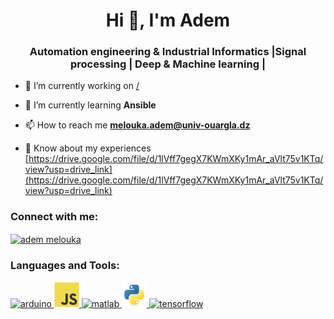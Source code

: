 <h1 align="center">Hi 👋, I'm Adem</h1>
<h3 align="center">Automation engineering & Industrial Informatics |Signal processing | Deep & Machine learning |</h3>

- 🔭 I’m currently working on [/](/)

- 🌱 I’m currently learning **Ansible**

- 📫 How to reach me **melouka.adem@univ-ouargla.dz**

- 📄 Know about my experiences [https://drive.google.com/file/d/1lVff7gegX7KWmXKy1mAr_aVlt75v1KTq/view?usp=drive_link](https://drive.google.com/file/d/1lVff7gegX7KWmXKy1mAr_aVlt75v1KTq/view?usp=drive_link)

<h3 align="left">Connect with me:</h3>
<p align="left">
<a href="https://linkedin.com/in/adem melouka" target="blank"><img align="center" src="https://raw.githubusercontent.com/rahuldkjain/github-profile-readme-generator/master/src/images/icons/Social/linked-in-alt.svg" alt="adem melouka" height="30" width="40" /></a>
</p>

<h3 align="left">Languages and Tools:</h3>
<p align="left"> <a href="https://www.arduino.cc/" target="_blank" rel="noreferrer"> <img src="https://cdn.worldvectorlogo.com/logos/arduino-1.svg" alt="arduino" width="40" height="40"/> </a> <a href="https://developer.mozilla.org/en-US/docs/Web/JavaScript" target="_blank" rel="noreferrer"> <img src="https://raw.githubusercontent.com/devicons/devicon/master/icons/javascript/javascript-original.svg" alt="javascript" width="40" height="40"/> </a> <a href="https://www.mathworks.com/" target="_blank" rel="noreferrer"> <img src="https://upload.wikimedia.org/wikipedia/commons/2/21/Matlab_Logo.png" alt="matlab" width="40" height="40"/> </a> <a href="https://www.python.org" target="_blank" rel="noreferrer"> <img src="https://raw.githubusercontent.com/devicons/devicon/master/icons/python/python-original.svg" alt="python" width="40" height="40"/> </a> <a href="https://www.tensorflow.org" target="_blank" rel="noreferrer"> <img src="https://www.vectorlogo.zone/logos/tensorflow/tensorflow-icon.svg" alt="tensorflow" width="40" height="40"/> </a> </p>
